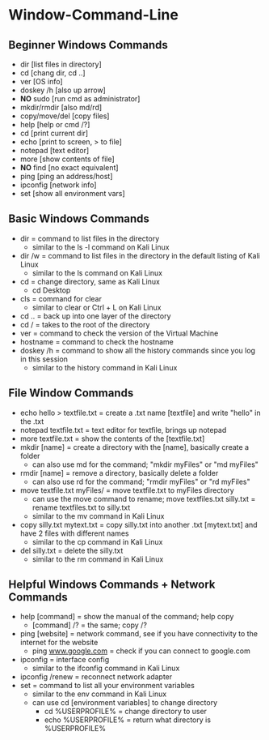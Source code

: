 # Window-Command-Line

<h2>Beginner Windows Commands</h2>

- dir [list files in directory]
- cd [chang dir, cd ..]
- ver [OS info]
- doskey /h [also up arrow]
- **NO** sudo [run cmd as administrator]
- mkdir/rmdir [also md/rd]
- copy/move/del [copy files]
- help [help or cmd /?]
- cd [print current dir]
- echo [print to screen, > to file]
- notepad [text editor]
- more [show contents of file]
- **NO** find [no exact equivalent]
- ping [ping an address/host]
- ipconfig [network info]
- set [show all environment vars]

<h2></h2>

<h2>Basic Windows Commands</h2>

- dir = command to list files in the directory
  - similar to the ls -l command on Kali Linux
- dir /w = command to list files in the directory in the default listing of Kali Linux
  - similar to the ls command on Kali Linux
- cd = change directory, same as Kali Linux
  - cd Desktop
- cls = command for clear
  - similar to clear or Ctrl + L on Kali Linux
- cd .. = back up into one layer of the directory
- cd / = takes to the root of the directory
- ver = command to check the version of the Virtual Machine
- hostname = command to check the hostname
- doskey /h = command to show all the history commands since you log in this session
  - similar to the history command in Kali Linux

<h2></h2>

<h2>File Window Commands</h2>

- echo hello > textfile.txt = create a .txt name [textfile] and write "hello" in the .txt
- notepad textfile.txt = text editor for textfile, brings up notepad
- more textfile.txt = show the contents of the [textfile.txt]
- mkdir [name] = create a directory with the [name], basically create a folder
  - can also use md for the command; "mkdir myFiles" or "md myFiles"
- rmdir [name] = remove a directory, basically delete a folder
  - can also use rd for the command; "rmdir myFiles" or "rd myFiles"
- move textfile.txt myFiles/ = move textfile.txt to myFiles directory
  - can use the move command to rename; move textfiles.txt silly.txt = rename textfiles.txt to silly.txt
  - similar to the mv command in Kali Linux
- copy silly.txt mytext.txt = copy silly.txt into another .txt [mytext.txt] and have 2 files with different names
  -  similar to the cp command in Kali Linux
- del silly.txt = delete the silly.txt
  -  similar to the rm command in Kali Linux
 
<h2></h2>

<h2>Helpful Windows Commands + Network Commands</h2>

- help [command] = show the manual of the command; help copy
  - [command] /? = the same; copy /?
- ping [website] = network command, see if you have connectivity to the internet for the website
  - ping www.google.com = check if you can connect to google.com
- ipconfig = interface config
  - similar to the ifconfig command in Kali Linux
- ipconfig /renew = reconnect network adapter
- set = command to list all your environment variables
  - similar to the env command in Kali Linux
  - can use cd [environment variables] to change directory
    - cd %USERPROFILE% = change directory to user
    - echo %USERPROFILE% = return what directory is %USERPROFILE%
